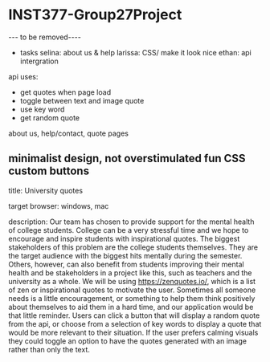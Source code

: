 # INST377-Group27Project
--- to be removed----
- tasks
selina: about us & help 
larissa: CSS/ make it look nice 
ethan: api intergration

api uses: 
  - get quotes when page load
  - toggle between text and image quote
  - use key word
  - get random quote

about us, help/contact, quote pages

minimalist design, not overstimulated
fun CSS custom buttons
--------------
title: University quotes

target browser: windows, mac

description: 
Our team has chosen to provide support for the mental health of college students. College can
be a very stressful time and we hope to encourage and inspire students with inspirational
quotes. The biggest stakeholders of this problem are the college students themselves. They are
the target audience with the biggest hits mentally during the semester. Others, however, can
also benefit from students improving their mental health and be stakeholders in a project like
this, such as teachers and the university as a whole. We will be using https://zenquotes.io/,
which is a list of zen or inspirational quotes to motivate the user. Sometimes all someone needs
is a little encouragement, or something to help them think positively about themselves to aid
them in a hard time, and our application would be that little reminder. Users can click a button
that will display a random quote from the api, or choose from a selection of key words to display
a quote that would be more relevant to their situation. If the user prefers calming visuals they
could toggle an option to have the quotes generated with an image rather than only the text.


  
